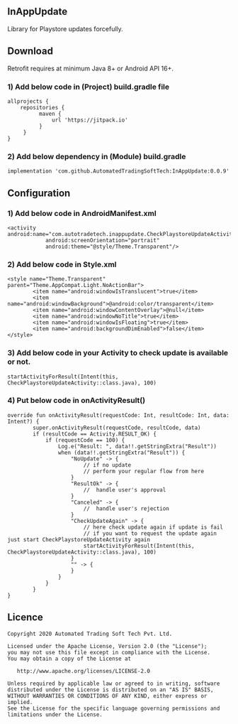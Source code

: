 ## InAppUpdate
Library for Playstore updates forcefully.

## Download
Retrofit requires at minimum Java 8+ or Android API 16+.

### 1) Add below code in (Project) build.gradle file
~~~
allprojects {
    repositories {
          maven {
              url 'https://jitpack.io' 
          }
     }
}
~~~

### 2) Add below dependency in (Module) build.gradle
~~~
implementation 'com.github.AutomatedTradingSoftTech:InAppUpdate:0.0.9'
~~~

## Configuration

### 1) Add below code in AndroidManifest.xml
~~~
<activity android:name="com.autotradetech.inappupdate.CheckPlaystoreUpdateActivity"
            android:screenOrientation="portrait"
            android:theme="@style/Theme.Transparent"/>
~~~

### 2) Add below code in Style.xml
~~~
<style name="Theme.Transparent"  parent="Theme.AppCompat.Light.NoActionBar">
        <item name="android:windowIsTranslucent">true</item>
        <item name="android:windowBackground">@android:color/transparent</item>
        <item name="android:windowContentOverlay">@null</item>
        <item name="android:windowNoTitle">true</item>
        <item name="android:windowIsFloating">true</item>
        <item name="android:backgroundDimEnabled">false</item>
</style>
~~~


### 3) Add below code in your Activity to check update is available or not.

~~~
startActivityForResult(Intent(this, CheckPlaystoreUpdateActivity::class.java), 100)
~~~

### 4) Put below code in onActivityResult()
~~~
override fun onActivityResult(requestCode: Int, resultCode: Int, data: Intent?) {
        super.onActivityResult(requestCode, resultCode, data)
        if (resultCode == Activity.RESULT_OK) {
            if (requestCode == 100) {
                Log.e("Result: ", data!!.getStringExtra("Result"))
                when (data!!.getStringExtra("Result")) {
                    "NoUpdate" -> {
                        // if no update
                        // perform your regular flow from here
                    }
                    "ResultOk" -> {
                        //  handle user's approval
                    }
                    "Canceled" -> {
                        //  handle user's rejection
                    }
                    "CheckUpdateAgain" -> {
                        // here check update again if update is fail
                        // if you want to request the update again just start CheckPlaystoreUpdateActivity again
                        startActivityForResult(Intent(this, CheckPlaystoreUpdateActivity::class.java), 100)
                    }
                    "" -> {
                    }
                }
            }
        }
}
~~~

## Licence

~~~
Copyright 2020 Automated Trading Soft Tech Pvt. Ltd.

Licensed under the Apache License, Version 2.0 (the "License");
you may not use this file except in compliance with the License.
You may obtain a copy of the License at

   http://www.apache.org/licenses/LICENSE-2.0

Unless required by applicable law or agreed to in writing, software
distributed under the License is distributed on an "AS IS" BASIS,
WITHOUT WARRANTIES OR CONDITIONS OF ANY KIND, either express or implied.
See the License for the specific language governing permissions and
limitations under the License.
~~~
